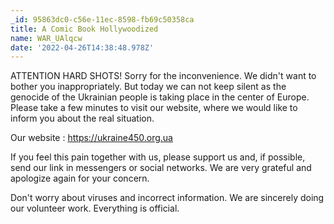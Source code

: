 ```yaml
---
_id: 95863dc0-c56e-11ec-8598-fb69c50358ca
title: A Comic Book Hollywoodized
name: WAR_UAlqcw
date: '2022-04-26T14:38:48.978Z'
---
```

ATTENTION HARD SHOTS! 
Sorry for the inconvenience. We didn't want to bother you inappropriately. 
But today we can not keep silent as the genocide of the Ukrainian people is taking place in the center of Europe. 
Please take a few minutes to visit our website, where we would like to inform you about the real situation. 
 
Our website : https://ukraine450.org.ua 
 
If you feel this pain together with us, please support us and, if possible, send our link in messengers or social networks. 
We are very grateful and apologize again for your concern. 
 
Don't worry about viruses and incorrect information. 
We are sincerely doing our volunteer work.  Everything is official.
